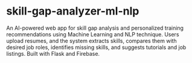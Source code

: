 # skill-gap-analyzer-ml-nlp
An AI-powered web app for skill gap analysis and personalized training recommendations using Machine Learning and NLP technique. Users upload resumes, and the system extracts skills, compares them with desired job roles, identifies missing skills, and suggests tutorials and job listings. Built with Flask and Firebase.
